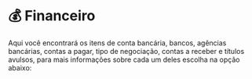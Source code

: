 # 💰 Financeiro

Aqui você encontrará os itens de conta bancária, bancos, agências bancárias, contas a pagar, tipo de negociação, contas a receber e títulos avulsos, para mais informações sobre cada um deles escolha na opção abaixo:

